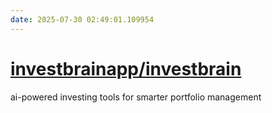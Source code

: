 ```yaml
---
date: 2025-07-30 02:49:01.109954
---
```


# [investbrainapp/investbrain](https://github.com/investbrainapp/investbrain)

ai-powered investing tools for smarter portfolio management